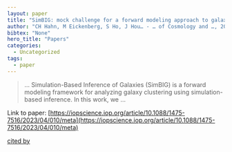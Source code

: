 ```yaml
---
layout: paper
title: "SimBIG: mock challenge for a forward modeling approach to galaxy clustering"
author: "CH Hahn, M Eickenberg, S Ho, J Hou… - … of Cosmology and …, 2023 - iopscience.iop.org"
bibtex: "None"
hero_title: "Papers"
categories:
  - Uncategorized
tags:
  - paper
---
```

>… Simulation-Based Inference of Galaxies (SimBIG) is a forward modeling framework for analyzing galaxy clustering using simulation-based inference. In this work, we …

Link to paper: [https://iopscience.iop.org/article/10.1088/1475-7516/2023/04/010/meta](https://iopscience.iop.org/article/10.1088/1475-7516/2023/04/010/meta)

[cited by](https://scholar.google.com/scholar?cites=1204951877132903978&as_sdt=5,32&sciodt=0,32&hl=en&num=20)

